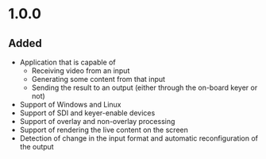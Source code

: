 # 1.0.0

## Added
- Application that is capable of
  - Receiving video from an input
  - Generating some content from that input
  - Sending the result to an output (either through the on-board keyer or not)
- Support of Windows and Linux
- Support of SDI and keyer-enable devices
- Support of overlay and non-overlay processing
- Support of rendering the live content on the screen
- Detection of change in the input format and automatic reconfiguration of the output
